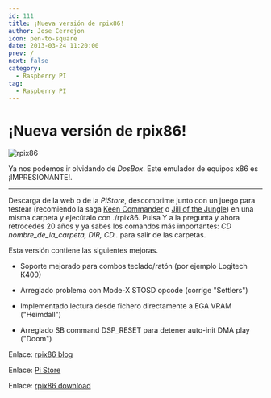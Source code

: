 ```yaml
---
id: 111
title: ¡Nueva versión de rpix86!
author: Jose Cerrejon
icon: pen-to-square
date: 2013-03-24 11:20:00
prev: /
next: false
category:
  - Raspberry PI
tag:
  - Raspberry PI
---
```


# ¡Nueva versión de rpix86!

![rpix86](/images/rpix86_01.jpg)

Ya nos podemos ir olvidando de *DosBox*. Este emulador de equipos x86 es ¡IMPRESIONANTE!.

- - -
Descarga de la web o de la *PiStore*, descomprime junto con un juego para testear (recomiendo la saga [Keen Commander](http://es.wikipedia.org/wiki/Commander_Keen) o [Jill of the Jungle](http://en.wikipedia.org/wiki/Jill_of_the_Jungle)) en una misma carpeta y ejecútalo con ./rpix86. Pulsa Y a la pregunta y ahora retrocedes 20 años y ya sabes los comandos más importantes: *CD nombre_de_la_carpeta, DIR, CD..* para salir de las carpetas.

Esta versión contiene las siguientes mejoras.

* Soporte mejorado para combos teclado/ratón (por ejemplo Logitech K400)

* Arreglado problema con  Mode-X STOSD opcode (corrige "Settlers")

* Implementado lectura desde fichero directamente a EGA VRAM ("Heimdall")

* Arreglado SB command DSP_RESET para detener auto-init DMA play ("Doom")

Enlace: [rpix86 blog](http://rpix86.patrickaalto.com/rblog.html)

Enlace: [Pi Store](http://store.raspberrypi.com/projects/rpix86)

Enlace: [rpix86 download](http://rpix86.patrickaalto.com/rdown.html)